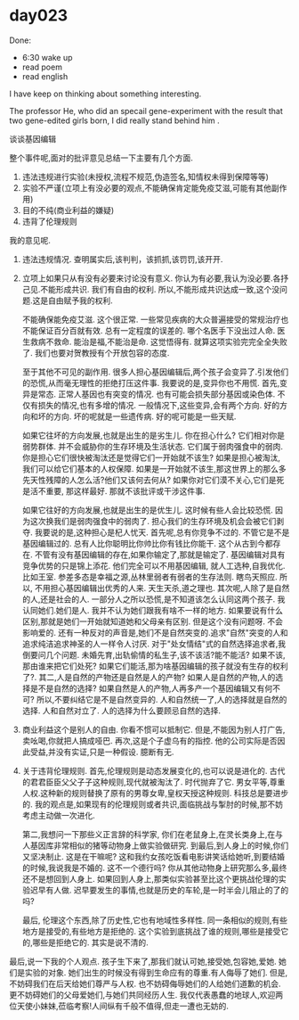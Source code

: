 # day023
Done:
- 6:30 wake up
- read poem
- read english

I have keep on thinking about something interesting.

The professor He, who did an specail gene-experiment with the result that two gene-edited girls born, I did really stand behind him .

谈谈基因编辑

整个事件呢,面对的批评意见总结一下主要有几个方面.
1. 违法违规进行实验(未授权,流程不规范,伪造签名,知情权未得到保障等等)
2. 实验不严谨(立项上有没必要的观点,不能确保肯定能免疫艾滋,可能有其他副作用)
3. 目的不纯(商业利益的嫌疑)
4. 违背了伦理规则

我的意见呢.
1. 违法违规情况. 查明属实后,该判判，该抓抓,该罚罚,该开开.
2. 立项上如果只从有没有必要来讨论没有意义. 你认为有必要,我认为没必要.各抒己见.不能形成共识.
      我们有自由的权利. 所以,不能形成共识达成一致,这个没问题.这是自由赋予我的权利.

      不能确保能免疫艾滋. 这个很正常. 一些常见疾病的大众普遍接受的常规治疗也不能保证百分百就有效.
      总有一定程度的误差的. 哪个名医手下没出过人命. 医生救病不救命. 能治是福,不能治是命. 这觉悟得有.
      就算这项实验完完全全失败了. 我们也要对贺教授有个开放包容的态度. 

      至于其他不可见的副作用. 很多人担心基因编辑后,两个孩子会变异了.引发他们的恐慌,从而毫无理性的拒绝打压这件事.
      我要说的是,变异你也不用慌.
      首先,变异是常态. 正常人基因也有突变的情况. 也有可能会损失部分基因或染色体. 不仅有损失的情况,也有多增的情况.
      一般情况下,这些变异,会有两个方向. 好的方向和坏的方向. 坏的呢就是一些遗传病. 好的呢可能是一些天赋.

    如果它往坏的方向发展,也就是出生的是劣生儿. 你在担心什么? 它们相对你是弱势群体. 并不会威胁你的生存环境及生活状态.
    它们属于弱肉强食中的弱肉. 你是担心它们很快被淘汰还是觉得它们一开始就不该生? 如果是担心被淘汰, 我们可以给它们基本的人权保障.
    如果是一开始就不该生,那这世界上的那么多先天性残障的人怎么活?他们又该何去何从? 如果你对它们漠不关心,它们是死是活不重要,
    那这样最好. 那就不该批评或干涉这件事.

    如果它往好的方向发展,也就是出生的是优生儿. 这时候有些人会比较恐慌. 因为这次换我们是弱肉强食中的弱肉了.
    担心我们的生存环境及机会会被它们剥夺. 我要说的是,这种担心是杞人忧天.
    首先呢,总有你竞争不过的. 不管它是不是基因编辑过的. 总有人比你聪明比你帅比你有钱比你能干. 这个从古到今都存在.
    不管有没有基因编辑的存在,如果你输定了,那就是输定了. 基因编辑对具有竞争优势的只是锦上添花. 他们完全可以不用基因编辑,
    就人工选种,自我优化. 比如王室.  参差多态是幸福之源,丛林里弱者有弱者的生存法则. 瞎鸟天照应. 所以, 不用担心基因编辑出优秀的人来.
    天生天杀,道之理也. 
    其次呢,人除了是自然的人,还是社会的人. 一部分人之所以恐慌,是不知道该怎么认同这两个孩子.
    我认同她们.她们是人. 我并不认为她们跟我有啥不一样的地方. 
    如果要说有什么区别,那就是她们一开始就知道她和父母亲有区别. 但是这个没有问题呀. 不会影响爱的.
    还有一种反对的声音是,她们不是自然突变的.追求"自然"突变的人和追求纯洁追求神圣的人一样令人讨厌.
    对于"处女情结"式的自然选择追求者,我倒要问几个问题. 未婚先育,出轨偷情的私生子,该不该活?能不能活?
    如果不该,那由谁来把它们处死? 如果它们能活,那为啥基因编辑的孩子就没有生存的权利了?.
    其二,人是自然的产物还是自然是人的产物? 如果人是自然的产物,人的选择是不是自然的选择? 
    如果自然是人的产物,人再多产一个基因编辑又有何不可?
    所以,不要纠结它是不是自然变异的. 人和自然统一了,人的选择就是自然的选择. 人和自然对立了. 人的选择为什么要顾忌自然的选择.

3. 商业利益这个是别人的自由. 你看不惯可以抵制它. 但是,不能因为别人打广告,卖吆喝,你就把人搞成哑巴.
      再次,这是个子虚乌有的指控. 他的公司实际是否因此受益,并没有实证,只是一种假设. 臆断有无.

4. 关于违背伦理规则.
     首先,伦理规则是动态发展变化的,也可以说是进化的. 古代的君君臣臣父父子子这种规则,现代就被淘汰了.
     时代抛弃了它. 男女平等,尊重人权.这种新的规则替换了原有的男尊女卑,皇权天授这种规则.
     科技总是要进步的. 我的观点是,如果现有的伦理规则或者共识,面临挑战与掣肘的时候,那不妨考虑主动做一次进化.

     第二,我想问一下那些义正言辞的科学家, 你们在老鼠身上,在灵长类身上,在与人基因库非常相似的猪等动物身上做实验做研究.
     到最后,到人身上的时候,你们又坚决制止. 这是在干嘛呢?  这和我约女孩吃饭看电影讲笑话给她听,到要结婚的时候,我说我是不婚的.
     这不一个德行吗?  你从其他动物身上研究那么多,最终还不是想回到人身上. 如果回到人身上,那类似实验甚至比这个更挑战伦理的实验迟早有人做.
     迟早要发生的事情,也就是历史的车轮,是一时半会儿阻止的了的吗?

     最后, 伦理这个东西,除了历史性,它也有地域性多样性. 同一条相似的规则,有些地方是接受的,有些地方是拒绝的.
     这个实验到底挑战了谁的规则,哪些是接受它的,哪些是拒绝它的. 其实是说不清的.

最后,说一下我的个人观点.
孩子生下来了,那我们就认可她,接受她,包容她,爱她. 她们是实验的对象. 她们出生的时候没有得到生命应有的尊重.有人侮辱了她们.
但是,不妨碍我们在后天给她们尊严与人权. 也不妨碍侮辱她们的人给她们道歉的机会. 更不妨碍她们的父母爱她们,与她们共同经历人生.
我仅代表愚蠢的地球人,欢迎两位天使小妹妹,莅临考察!人间纵有千般不值得,但走一遭也无妨的.
